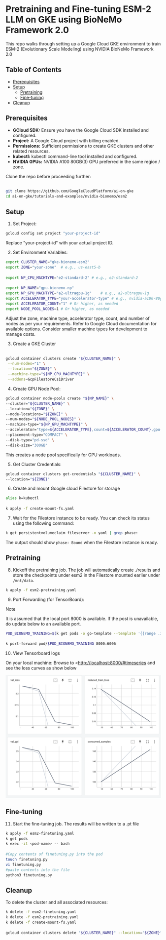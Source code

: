 # Pretraining and Fine-tuning ESM-2 LLM on GKE using BioNeMo Framework 2.0

This repo walks through setting up a Google Cloud GKE environment to train ESM-2 (Evolutionary Scale Modeling) using NVIDIA BioNeMo Framework 2.0

## Table of Contents

- [Prerequisites](#prerequisites)
- [Setup](#setup)
  - [Pretraining](#pretraining)
  - [Fine-tuning](#fine-tuning)
- [Cleanup](#cleanup)

## Prerequisites

- **GCloud SDK:** Ensure you have the Google Cloud SDK installed and configured.
- **Project:**  A Google Cloud project with billing enabled.
- **Permissions:**  Sufficient permissions to create GKE clusters and other related resources.
- **kubectl:** kubectl command-line tool installed and configured.
- **NVIDIA GPUs:**  NVIDIA A100 80GB(3) GPU preferred in the same region / zone.

Clone the repo before proceeding further:

```bash

git clone https://github.com/GoogleCloudPlatform/ai-on-gke
cd ai-on-gke/tutorials-and-examples/nvidia-bionemo/esm2

```

## Setup

1. Set Project:

```bash
gcloud config set project "your-project-id"
```

Replace "your-project-id" with your actual project ID.

2. Set Environment Variables:

```bash
export CLUSTER_NAME="gke-bionemo-esm2"
export ZONE="your-zone"  # e.g., us-east5-b

export NP_CPU_MACHTYPE="e2-standard-2" # e.g., e2-standard-2

export NP_NAME="gpu-bionemo-np"
export NP_GPU_MACHTYPE="a2-ultragpu-1g"    # e.g., a2-ultragpu-1g
export ACCELERATOR_TYPE="your-accelerator-type" # e.g., nvidia-a100-80gb
export ACCELERATOR_COUNT="1" # Or higher, as needed
export NODE_POOL_NODES=1 # Or higher, as needed
```

Adjust the zone, machine type, accelerator type, count, and number of nodes as per your requirements. Refer to Google Cloud documentation for available options. Consider smaller machine types for development to manage costs.

3. Create a GKE Cluster

```bash

gcloud container clusters create "${CLUSTER_NAME}" \
 --num-nodes="1" \
 --location="${ZONE}" \
 --machine-type="${NP_CPU_MACHTYPE}" \
 --addons=GcpFilestoreCsiDriver

```

4. Create GPU Node Pool:

```bash
gcloud container node-pools create "${NP_NAME}" \
--cluster="${CLUSTER_NAME}" \
--location="${ZONE}" \
--node-locations="${ZONE}" \
--num-nodes="${NODE_POOL_NODES}" \
--machine-type="${NP_GPU_MACHTYPE}" \
--accelerator="type=${ACCELERATOR_TYPE},count=${ACCELERATOR_COUNT},gpu-driver-version=LATEST" \
--placement-type="COMPACT" \
--disk-type="pd-ssd" \
--disk-size="300GB"

```

This creates a node pool specifically for GPU workloads.

5. Get Cluster Credentials:

```bash
gcloud container clusters get-credentials "${CLUSTER_NAME}" \
--location="${ZONE}"
```

6. Create and mount Google cloud Filestore for storage

```bash
alias k=kubectl

k apply -f create-mount-fs.yaml
```

7. Wait for the Filestore instance to be ready.  You can check its status using the following command:

```bash
k get persistentvolumeclaim fileserver -o yaml | grep phase:

```

The output should show `phase: Bound` when the Filestore instance is ready.

## Pretraining

8. Kickoff the pretraining job. The job will automatically create ./results and store the checkpoints under esm2 in the Filestore mounted earlier under `/mnt/data`.

```bash
k apply -f esm2-pretraining.yaml
```

9. Port Forwarding (for TensorBoard):

> [!NOTE]
> It is assumed that the local port 8000 is available. If the post is unavailable, do update below to an available port.

```bash
POD_BIONEMO_TRAINING=$(k get pods -o go-template --template '{{range .items}}{{.metadata.name}}{{"\n"}}{{end}}' | grep '^bionemo-training')

k port-forward pod/$POD_BIONEMO_TRAINING 8000:6006

```

10. View Tensorboard logs

On your local machine: Browse to <<http://localhost:8000/#timeseries> and see the loss curves as show below

[<img src="images/tensorboard-results.png" width="750"/>](HighLevelArch)

## Fine-tuning

11. Start the fine-tuning job. The results will be written to a .pt file

```bash
k apply -f esm2-finetuning.yaml
k get pods
k exec -it <pod-name> -- bash

#Copy contents of finetuning.py into the pod
touch finetuning.py
vi finetuning.py
#paste contents into the file
python3 finetuning.py
```

## Cleanup

To delete the cluster and all associated resources:

```bash
k delete -f esm2-finetuning.yaml
k delete -f esm2-pretraining.yaml
k delete -f create-mount-fs.yaml

gcloud container clusters delete "${CLUSTER_NAME}" --location="${ZONE}" --quiet

```
